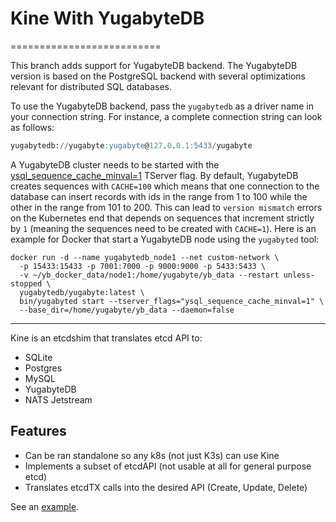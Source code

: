 # Kine With YugabyteDB
==========================

This branch adds support for YugabyteDB backend. The YugabyteDB version is based on the PostgreSQL backend with several optimizations relevant for distributed SQL databases.

To use the YugabyteDB backend, pass the `yugabytedb` as a driver name in your connection string. For instance, a complete connection string can look as follows:
```sql
yugabytedb://yugabyte:yugabyte@127.0.0.1:5433/yugabyte
```

A YugabyteDB cluster needs to be started with the [ysql_sequence_cache_minval=1](https://docs.yugabyte.com/preview/reference/configuration/yb-tserver/#ysql-sequence-cache-minval) TServer flag. By default, YugabyteDB creates sequences with `CACHE=100` which means that one connection to the database can insert records with ids in the range from 1 to 100 while the other in the range from 101 to 200. This can lead to `version mismatch` errors on the Kubernetes end that depends on sequences that increment strictly by `1` (meaning the sequences need to be created with `CACHE=1`). Here is an example for Docker that start a YugabyteDB node using the `yugabyted` tool:
```shell
docker run -d --name yugabytedb_node1 --net custom-network \
  -p 15433:15433 -p 7001:7000 -p 9000:9000 -p 5433:5433 \
  -v ~/yb_docker_data/node1:/home/yugabyte/yb_data --restart unless-stopped \
  yugabytedb/yugabyte:latest \
  bin/yugabyted start --tserver_flags="ysql_sequence_cache_minval=1" \
  --base_dir=/home/yugabyte/yb_data --daemon=false
```

---

Kine is an etcdshim that translates etcd API to:
- SQLite
- Postgres
- MySQL
- YugabyteDB
- NATS Jetstream

## Features
- Can be ran standalone so any k8s (not just K3s) can use Kine
- Implements a subset of etcdAPI (not usable at all for general purpose etcd)
- Translates etcdTX calls into the desired API (Create, Update, Delete)

See an [example](/examples/minimal.md).